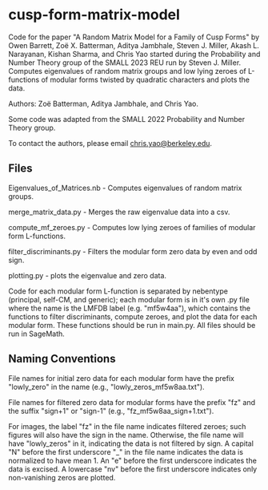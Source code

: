 # cusp-form-matrix-model
Code for the paper "A Random Matrix Model for a Family of Cusp Forms" by Owen Barrett, Zoë X. Batterman, Aditya Jambhale, Steven J. Miller, Akash L. Narayanan, Kishan Sharma, and Chris Yao started during the Probability and Number Theory group of the SMALL 2023 REU run by Steven J. Miller. Computes eigenvalues of random matrix groups and low lying zeroes of L-functions of modular forms twisted by quadratic characters and plots the data.

Authors: Zoë Batterman, Aditya Jambhale, and Chris Yao.

Some code was adapted from the SMALL 2022 Probability and Number Theory group.

To contact the authors, please email chris.yao@berkeley.edu.

## Files

Eigenvalues_of_Matrices.nb - Computes eigenvalues of random matrix groups.

merge_matrix_data.py - Merges the raw eigenvalue data into a csv.

compute_mf_zeroes.py - Computes low lying zeroes of families of modular form L-functions.

filter_discriminants.py - Filters the modular form zero data by even and odd sign.

plotting.py - plots the eigenvalue and zero data.

Code for each modular form L-function is separated by nebentype (principal, self-CM, and generic); each modular form is in it's own .py file where the name is the LMFDB label (e.g. "mf5w4aa"), which contains the functions to filter discriminants, compute zeroes, and plot the data for each modular form. These functions should be run in main.py. All files should be run in SageMath.

## Naming Conventions

File names for initial zero data for each modular form have the prefix "lowly_zero" in the name (e.g., "lowly_zeros_mf5w8aa.txt").

File names for filtered zero data for modular forms have the prefix "fz" and the suffix "sign+1" or "sign-1" (e.g., 
"fz_mf5w8aa_sign+1.txt").

For images, the label "fz" in the file name indicates filtered zeroes; such figures will also have the sign in the name. Otherwise, the file name will have "lowly_zeros" in it, indicating the data is not filtered by sign. A capital "N" before the first underscore "_" in the file name indicates the data is normalized to have mean 1. An "e" before the first underscore indicates the data is excised. A lowercase "nv" before the first underscore indicates only non-vanishing zeros are plotted.
